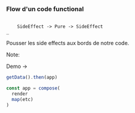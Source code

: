 ### Flow d'un code functional

```

    SideEffect -> Pure -> SideEffect
_
```

Pousser les side effects aux bords de notre code.

Note:

Demo ->
```js
getData().then(app)

const app = compose(
  render
  map(etc)
)

```

